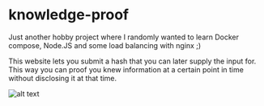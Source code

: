 # knowledge-proof

Just another hobby project where I randomly wanted to learn Docker compose, Node.JS and some load balancing with nginx ;)

This website lets you submit a hash that you can later supply the input for. This way you can proof you knew information at a certain point in time without disclosing it at that time.

![alt text](https://i.imgur.com/JDewtOe.png)

